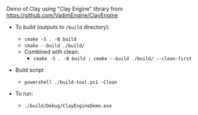Demo of Clay using "Clay Engine" library from https://github.com/VadimEngine/ClayEngine


- To build (outputs to `/build` directory):
    - `cmake -S . -B build`
    - `cmake --build ./build/`
    - Combined with clean: 
        - `cmake -S . -B build ; cmake --build ./build/ --clean-first`
- Build script
    - `powershell ./build-tool.ps1 -Clean`

- To run:
    - `./build/Debug/ClayEngineDemo.exe`









